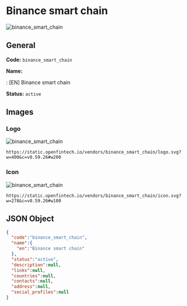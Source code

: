 
# Binance smart chain 
![binance_smart_chain](https://static.openfintech.io/vendors/binance_smart_chain/logo.svg?w=400&c=v0.59.26#w200)  

## General 
 
**Code:** `binance_smart_chain` 
 
**Name:** 
 
:	[EN] Binance smart chain 
 
**Status:** `active` 
 

## Images 

### Logo 
 
![binance_smart_chain](https://static.openfintech.io/vendors/binance_smart_chain/logo.svg?w=400&c=v0.59.26#w200)  

```
https://static.openfintech.io/vendors/binance_smart_chain/logo.svg?w=400&c=v0.59.26#w200
```  

### Icon 
 
![binance_smart_chain](https://static.openfintech.io/vendors/binance_smart_chain/icon.svg?w=278&c=v0.59.26#w100)  

```
https://static.openfintech.io/vendors/binance_smart_chain/icon.svg?w=278&c=v0.59.26#w100
```  

## JSON Object 

```json
{
  "code":"binance_smart_chain",
  "name":{
    "en":"Binance smart chain"
  },
  "status":"active",
  "description":null,
  "links":null,
  "countries":null,
  "contacts":null,
  "address":null,
  "social_profiles":null
}
```  
